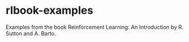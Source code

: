 # rlbook-examples
Examples from the book Reinforcement Learning: An Introduction by R. Sutton and A. Barto.
